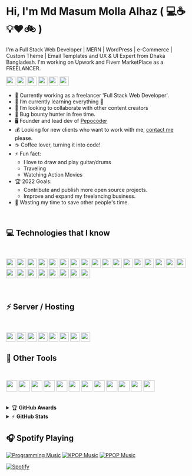 # Hi, I'm Md Masum Molla Alhaz ( :computer::coffee::bulb::heart::bike: )

I'm a Full Stack Web Developer | MERN | WordPress | e-Commerce | Custom Theme | Email Templates and UX & UI Expert from Dhaka
Bangladesh. I'm working on Upwork and Fiverr MarketPlace as a FREELANCER.

[<img src="https://img.shields.io/badge/Personal-21759B?style=for-the-badge&logo=Iconify&logoColor=white" height="25"/>](http://masummollaalhaz.com)
[<img src="https://img.shields.io/badge/Agency-21759B?style=for-the-badge&logo=Iconify&logoColor=white" height="25"/>](http://pepocoder.com)
[<img src="https://img.shields.io/badge/Facebook-1877F2?style=for-the-badge&logo=Facebook&logoColor=white" height="25"/>](https://www.facebook.com/mdmasummollaalhaz)
[<img src="https://img.shields.io/badge/LinkedIn-0A66C2?style=for-the-badge&logo=LinkedIn&logoColor=white" height="25"/>](https://www.linkedin.com/in/mdmasummollaalhaz/)
[<img src="https://img.shields.io/badge/Behance-1769FF?style=for-the-badge&logo=Behance&logoColor=white" height="25"/>](https://www.behance.net/mdmasummollaalhaz)
[<img src="https://img.shields.io/badge/YouTube-FF0000?style=for-the-badge&logo=YouTube&logoColor=white" height="25"/>](https://www.youtube.com/channel/UCiXzEGg7cwFUZhrOdu86TdQ)


- 💪 Currently working as a freelancer 'Full Stack Web Developer'.
- 🌱 I’m currently learning everything 🤣
- 👯 I’m looking to collaborate with other content creators
- 🔏 Bug bounty hunter in free time.
- 🖥️ Founder and lead dev of [Pepocoder](http://pepocoder.com)
- 💰 Looking for new clients who want to work with me, [contact me](mailto:masummolla.cse@gmail.com) please.
- ☕ Coffee lover, turning it into code!
- ⚡ Fun fact:
  - I love to draw and play guitar/drums
  - Traveling
  - Watching Action Movies
- 🏆 2022 Goals:
  - Contribute and publish more open source projects.
  - Improve and expand my freelancing business.
- 🎯 Wasting my time to save other people's time.

<br>

## :computer: Technologies that I know
<br>
  <p align="left">
    <img src="https://img.shields.io/badge/WordPress(A to Z)-21759B?style=for-the-badge&logo=WordPress&logoColor=white" height="25"/>
    <img src="https://img.shields.io/badge/HTML5-E34F26?style=for-the-badge&logo=html5&logoColor=white" height="25"/>
    <img src="https://img.shields.io/badge/Vanilla CSS / CSS3-1572B6?style=for-the-badge&logo=css3&logoColor=white" height="25"/>
    <img src="https://img.shields.io/badge/Bootstrap-563D7C?style=for-the-badge&logo=bootstrap&logoColor=white" height="25"/>
    <img src="https://img.shields.io/badge/Tailwind_CSS-38B2AC?style=for-the-badge&logo=tailwind-css&logoColor=white" height="25"/>
    <img src="https://img.shields.io/badge/Sass-CC6699?style=for-the-badge&logo=sass&logoColor=white" height="25"/>
    <img src="https://img.shields.io/badge/PHP-777BB4?style=for-the-badge&logo=PHP&logoColor=white" height="25"/>
    <img src="https://img.shields.io/badge/Laravel-FF2D20?style=for-the-badge&logo=Laravel&logoColor=white" height="25"/>
    <img src="https://img.shields.io/badge/javascript-F7DF1E.svg?&style=for-the-badge&logo=javascript&logoColor=black" height="25"/>
    <img src="https://img.shields.io/badge/jQuery-0769AD.svg?&style=for-the-badge&logo=jQuery&logoColor=white" height="25"/>
    <img src="https://img.shields.io/badge/Node.js-43853D?style=for-the-badge&logo=node.js&logoColor=white" height="25"/>
    <img src="https://img.shields.io/badge/Express.js-000000?style=for-the-badge&logo=Express&logoColor=white" height="25"/>
    <img src="https://img.shields.io/badge/React-20232A?style=for-the-badge&logo=react&logoColor=61DAFB" height="25"/>
    <img src="https://img.shields.io/badge/React_Router-CA4245?style=for-the-badge&logo=react-router&logoColor=white" height="25"/>
    <img src="https://img.shields.io/badge/Material--UI-0081CB?style=for-the-badge&logo=MUI&logoColor=white" height="25"/>
    <img src="https://img.shields.io/badge/Netlify-00C7B7?style=for-the-badge&logo=netlify&logoColor=white" height="25"/>
    <img src="https://img.shields.io/badge/firebase-FFCA28.svg?&style=for-the-badge&logo=firebase&logoColor=white" height="25"/>
    <img src="https://img.shields.io/badge/Heroku-430098?style=for-the-badge&logo=heroku&logoColor=white" height="25"/>
    <img src=" https://img.shields.io/badge/MongoDB-4EA94B?style=for-the-badge&logo=mongodb&logoColor=white" height="25"/>
    <img src="https://img.shields.io/badge/MongoDB-47A248.svg?&style=for-the-badge&logo=MongoDB&logoColor=white" height="25"/>
    <img src="https://img.shields.io/badge/MySQL-4479A1.svg?&style=for-the-badge&logo=MySQL&logoColor=white" height="25"/>
    <img src="https://img.shields.io/badge/Stripe-008CDD.svg?&style=for-the-badge&logo=Stripe&logoColor=white" height="25"/>
    <img src="https://img.shields.io/badge/PayPal-00457C.svg?&style=for-the-badge&logo=PayPal&logoColor=white" height="25"/>
    <img src="https://img.shields.io/badge/Google Pay-4285F4.svg?&style=for-the-badge&logo=Google Pay&logoColor=white" height="25"/>
    <img src="https://img.shields.io/badge/Apple Pay-000000.svg?&style=for-the-badge&logo=Apple Pay&logoColor=white" height="25"/>
  </p>
<br/>

## ⚡ Server / Hosting
<br>
  <p align="left">
    <img src="https://img.shields.io/badge/GoDaddy-1BDBDB?style=for-the-badge&logo=GoDaddy&logoColor=white" height="25"/>
    <img src="https://img.shields.io/badge/Namecheap-DE3723?style=for-the-badge&logo=Namecheap&logoColor=white" height="25"/>
    <img src="https://img.shields.io/badge/Hostinger-000000?style=for-the-badge&logo=&logoColor=white" height="25"/>
    <img src="https://img.shields.io/badge/SiteGround-000000?style=for-the-badge&logo=&logoColor=white" height="25"/>
    <img src="https://img.shields.io/badge/Hostgator-000000?style=for-the-badge&logo=&logoColor=white" height="25"/>
    <img src="https://img.shields.io/badge/Dreamhost-000000?style=for-the-badge&logo=&logoColor=white" height="25"/>
    <img src="https://img.shields.io/badge/GreenGeeks-000000?style=for-the-badge&logo=&logoColor=white" height="25"/>
    <img src="https://img.shields.io/badge/WP Engine-000000?style=for-the-badge&logo=&logoColor=white" height="25"/>
<br/>

## :wrench: Other Tools
<br>
  <p align="left">
    <img src="https://img.shields.io/badge/macOS-000000?style=for-the-badge&logo=macOS&logoColor=white" height="30"/>
    <img src="https://img.shields.io/badge/Linux-FCC624?style=for-the-badge&logo=Linux&logoColor=black" height="30"/>
    <img src="https://img.shields.io/badge/Kali Linux-557C94?style=for-the-badge&logo=Kali Linux&logoColor=white" height="30"/>
    <img src="https://img.shields.io/badge/Windows-0078D6?style=for-the-badge&logo=Windows&logoColor=white" height="30"/>
    <img src="https://img.shields.io/badge/Figma-F24E1E?style=for-the-badge&logo=Figma&logoColor=white" height="30"/>
    <img src="https://img.shields.io/badge/Adobe XD-FF61F6?style=for-the-badge&logo=Adobe XD&logoColor=white" height="30"/>
    <img src="https://img.shields.io/badge/Adobe Photoshop-31A8FF?style=for-the-badge&logo=Adobe Photoshop&logoColor=white" height="30"/>
    <img src="https://img.shields.io/badge/Adobe Illustrator-FF9A00?style=for-the-badge&logo=Adobe Illustrator&logoColor=white" height="30"/>
    <img src="https://img.shields.io/badge/Adobe Premiere Pro-9999FF?style=for-the-badge&logo=Adobe Premiere Pro&logoColor=white" height="30"/>
    <img src="https://img.shields.io/badge/Microsoft Office-D83B01?style=for-the-badge&logo=Microsoft Office&logoColor=white" height="30"/>
    <img src="https://img.shields.io/badge/Digital Marketing-4285F4?style=for-the-badge&logo=Google Marketing Platform&logoColor=white" height="30"/>
    <img src="https://img.shields.io/badge/Google Ads-4285F4?style=for-the-badge&logo=Google Ads&logoColor=white" height="30"/>


  </p>
<br/>


<details>
    <summary>&#127942 <b>GitHub Awards</b></summary><br/>

![Github Trophy](https://github-profile-trophy.vercel.app/?username=mdmasummollaalhaz)

</details>

<details>
    <summary>&#9889 <b>GitHub Stats</b></summary><br/>

[![Waren Gonzaga Github Stats](https://readme-stats.warengonzaga.com/api?username=mdmasummollaalhaz&show_icons=true&count_private=true)][![Top Language](https://readme-stats.warengonzaga.com/api/top-langs?username=mdmasummollaalhaz&layout=compact)]

</details>

## :headphones: Spotify Playing

[![Programming Music](https://img.shields.io/badge/Programming%20Music-%231DB954.svg?&style=flat-square&logo=spotify&logoColor=white)](https://open.spotify.com/playlist/1FWq5Cu05LmtSHgFEXRnZO?si=FozGJF9nRXq2wTv_JpN2wQ) [![KPOP Music](https://img.shields.io/badge/KPOP%20Music-%231DB954.svg?&style=flat-square&logo=spotify&logoColor=white)](https://open.spotify.com/playlist/2DFExFNWYOwQMZy6wUeCxX?si=s1Ndgj8hTg-r8zLlvRgv1Q) [![PPOP Music](https://img.shields.io/badge/PPOP%20Music-%231DB954.svg?&style=flat-square&logo=spotify&logoColor=white)](https://open.spotify.com/playlist/58bZKfJFpUl2CwWET1QJ3X?si=259YV8_VRS-IKHsFZMmPTQ)

[![Spotify](https://readme-spotify.warengonzaga.com/api/spotify)](https://open.spotify.com/user/vmt7lpqdatuelp2chw7ur2p2l)


